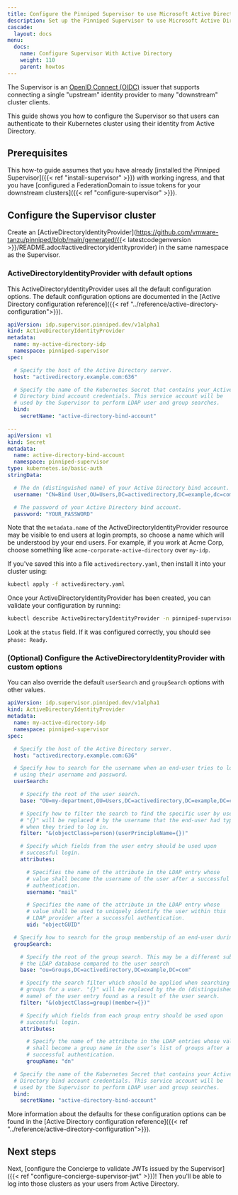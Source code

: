 ```yaml
---
title: Configure the Pinniped Supervisor to use Microsoft Active Directory as an ActiveDirectoryIdentityProvider
description: Set up the Pinniped Supervisor to use Microsoft Active Directory
cascade:
  layout: docs
menu:
  docs:
    name: Configure Supervisor With Active Directory
    weight: 110
    parent: howtos
---
```

The Supervisor is an [OpenID Connect (OIDC)](https://openid.net/connect/) issuer that supports connecting a single
"upstream" identity provider to many "downstream" cluster clients.

This guide shows you how to configure the Supervisor so that users can authenticate to their Kubernetes
cluster using their identity from Active Directory.

## Prerequisites

This how-to guide assumes that you have already [installed the Pinniped Supervisor]({{< ref "install-supervisor" >}}) with working ingress,
and that you have [configured a FederationDomain to issue tokens for your downstream clusters]({{< ref "configure-supervisor" >}}).

## Configure the Supervisor cluster

Create an [ActiveDirectoryIdentityProvider](https://github.com/vmware-tanzu/pinniped/blob/main/generated/{{< latestcodegenversion >}}/README.adoc#activedirectoryidentityprovider) in the same namespace as the Supervisor.

### ActiveDirectoryIdentityProvider with default options

This ActiveDirectoryIdentityProvider uses all the default configuration options.
The default configuration options are documented in the
[Active Directory configuration reference]({{< ref "../reference/active-directory-configuration">}}).

```yaml
apiVersion: idp.supervisor.pinniped.dev/v1alpha1
kind: ActiveDirectoryIdentityProvider
metadata:
  name: my-active-directory-idp
  namespace: pinniped-supervisor
spec:

  # Specify the host of the Active Directory server.
  host: "activedirectory.example.com:636"

  # Specify the name of the Kubernetes Secret that contains your Active
  # Directory bind account credentials. This service account will be
  # used by the Supervisor to perform LDAP user and group searches.
  bind:
    secretName: "active-directory-bind-account"

---
apiVersion: v1
kind: Secret
metadata:
  name: active-directory-bind-account
  namespace: pinniped-supervisor
type: kubernetes.io/basic-auth
stringData:

  # The dn (distinguished name) of your Active Directory bind account.
  username: "CN=Bind User,OU=Users,DC=activedirectory,DC=example,dc=com"

  # The password of your Active Directory bind account.
  password: "YOUR_PASSWORD"
```

Note that the `metadata.name` of the ActiveDirectoryIdentityProvider resource may be visible to end users at login prompts,
so choose a name which will be understood by your end users.
For example, if you work at Acme Corp, choose something like `acme-corporate-active-directory` over `my-idp`.

If you've saved this into a file `activedirectory.yaml`, then install it into your cluster using:

```sh
kubectl apply -f activedirectory.yaml
```

Once your ActiveDirectoryIdentityProvider has been created, you can validate your configuration by running:

```sh
kubectl describe ActiveDirectoryIdentityProvider -n pinniped-supervisor my-active-directory-idp
```

Look at the `status` field. If it was configured correctly, you should see `phase: Ready`.

### (Optional) Configure the ActiveDirectoryIdentityProvider with custom options

You can also override the default `userSearch` and `groupSearch` options with other values.

```yaml
apiVersion: idp.supervisor.pinniped.dev/v1alpha1
kind: ActiveDirectoryIdentityProvider
metadata:
  name: my-active-directory-idp
  namespace: pinniped-supervisor
spec:

  # Specify the host of the Active Directory server.
  host: "activedirectory.example.com:636"

  # Specify how to search for the username when an end-user tries to log in
  # using their username and password.
  userSearch:

    # Specify the root of the user search.
    base: "OU=my-department,OU=Users,DC=activedirectory,DC=example,DC=com"

    # Specify how to filter the search to find the specific user by username.
    # "{}" will be replaced # by the username that the end-user had typed
    # when they tried to log in.
    filter: "&(objectClass=person)(userPrincipleName={})"

    # Specify which fields from the user entry should be used upon
    # successful login.
    attributes:

      # Specifies the name of the attribute in the LDAP entry whose
      # value shall become the username of the user after a successful
      # authentication.
      username: "mail"

      # Specifies the name of the attribute in the LDAP entry whose
      # value shall be used to uniquely identify the user within this
      # LDAP provider after a successful authentication.
      uid: "objectGUID"

  # Specify how to search for the group membership of an end-user during login.
  groupSearch:

    # Specify the root of the group search. This may be a different subtree of
    # the LDAP database compared to the user search
    base: "ou=Groups,DC=activedirectory,DC=example,DC=com"

    # Specify the search filter which should be applied when searching for
    # groups for a user. "{}" will be replaced by the dn (distinguished
    # name) of the user entry found as a result of the user search.
    filter: "&(objectClass=group)(member={})"

    # Specify which fields from each group entry should be used upon
    # successful login.
    attributes:

      # Specify the name of the attribute in the LDAP entries whose value
      # shall become a group name in the user’s list of groups after a
      # successful authentication.
      groupName: "dn"

  # Specify the name of the Kubernetes Secret that contains your Active
  # Directory bind account credentials. This service account will be
  # used by the Supervisor to perform LDAP user and group searches.
  bind:
    secretName: "active-directory-bind-account"
```

More information about the defaults for these configuration options can be found in
the [Active Directory configuration reference]({{< ref "../reference/active-directory-configuration">}}).

## Next steps

Next, [configure the Concierge to validate JWTs issued by the Supervisor]({{< ref "configure-concierge-supervisor-jwt" >}})!
Then you'll be able to log into those clusters as your users from Active Directory.
